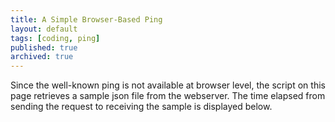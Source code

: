 ```yaml
---
title: A Simple Browser-Based Ping
layout: default
tags: [coding, ping]
published: true
archived: true
---
```

Since the well-known ping is not available at browser level, the script on this page retrieves a sample json file from the webserver. The time elapsed from sending the request to receiving the sample is displayed below.

<div id="ping-chart"></div>

<script type="text/javascript" src="/assets/js/ping.js"></script>
